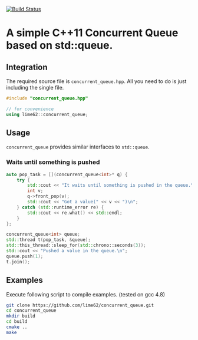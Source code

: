 [![Build Status](https://travis-ci.org/lime62/concurrent_queue.svg?branch=master)](https://travis-ci.org/lime62/concurrent_queue)

# A simple C++11 Concurrent Queue based on std::queue.

## Integration

The required source file is `concurrent_queue.hpp`. All you need to do is just including the single file. 
  
```cpp
#include "concurrent_queue.hpp"

// for convenience
using lime62::concurrent_queue;
```

## Usage

`concurrent_queue` provides similar interfaces to `std::queue`. 

### Waits until something is pushed 

```cpp
auto pop_task = [](concurrent_queue<int>* q) {
    try {
        std::cout << "It waits until something is pushed in the queue.\n";
        int v;
        q->front_pop(v);
        std::cout << "Got a value(" << v << ")\n";
    } catch (std::runtime_error re) {
        std::cout << re.what() << std::endl;
    }
};

concurrent_queue<int> queue;
std::thread t(pop_task, &queue);
std::this_thread::sleep_for(std::chrono::seconds(3));
std::cout << "Pushed a value in the queue.\n";
queue.push(1);
t.join();
```

## Examples

Execute following script to compile examples. (tested on gcc 4.8)

```bash
git clone https://github.com/lime62/concurrent_queue.git
cd concurrent_queue
mkdir build
cd build 
cmake ..
make
```